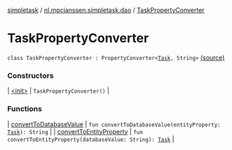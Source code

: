 [simpletask](../../index.md) / [nl.mpcjanssen.simpletask.dao](../index.md) / [TaskPropertyConverter](.)

# TaskPropertyConverter

`class TaskPropertyConverter : PropertyConverter<`[`Task`](../../nl.mpcjanssen.simpletask.task/-task/index.md)`, String>` [(source)](https://github.com/mpcjanssen/simpletask-android/blob/master/src/main/java/nl/mpcjanssen/simpletask/dao/Daos.kt#L80)

### Constructors

| [&lt;init&gt;](-init-.md) | `TaskPropertyConverter()` |

### Functions

| [convertToDatabaseValue](convert-to-database-value.md) | `fun convertToDatabaseValue(entityProperty: `[`Task`](../../nl.mpcjanssen.simpletask.task/-task/index.md)`): String` |
| [convertToEntityProperty](convert-to-entity-property.md) | `fun convertToEntityProperty(databaseValue: String): `[`Task`](../../nl.mpcjanssen.simpletask.task/-task/index.md) |

